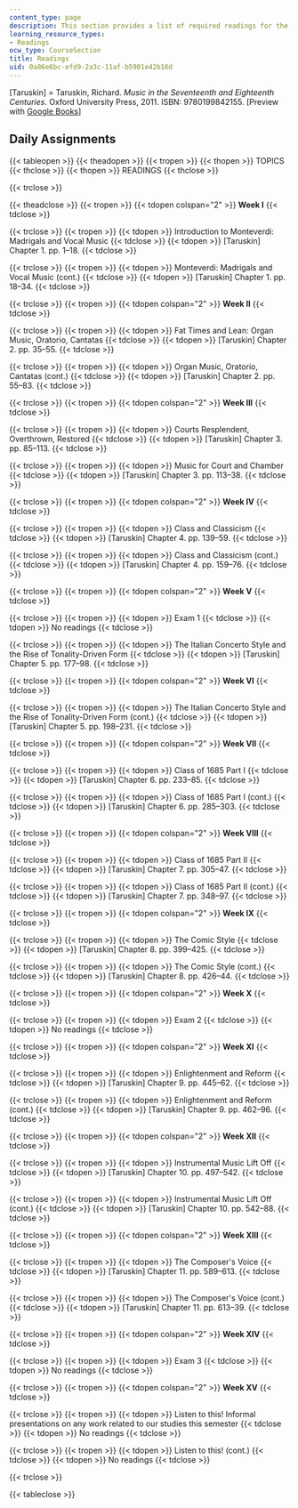 ```yaml
---
content_type: page
description: This section provides a list of required readings for the class.
learning_resource_types:
- Readings
ocw_type: CourseSection
title: Readings
uid: 0a86e6bc-efd9-2a3c-11af-b5901e42b16d
---
```


\[Taruskin\] = Taruskin, Richard. _Music in the Seventeenth and Eighteenth Centuries_. Oxford University Press, 2011. ISBN: 9780199842155. \[Preview with [Google Books](http://books.google.com/books?id=Or9RybF5lOwC&pg=PAfrontcover)\]

Daily Assignments
-----------------

{{< tableopen >}}
{{< theadopen >}}
{{< tropen >}}
{{< thopen >}}
TOPICS
{{< thclose >}}
{{< thopen >}}
READINGS
{{< thclose >}}

{{< trclose >}}

{{< theadclose >}}
{{< tropen >}}
{{< tdopen colspan="2" >}}
**Week I**
{{< tdclose >}}

{{< trclose >}}
{{< tropen >}}
{{< tdopen >}}
Introduction to Monteverdi: Madrigals and Vocal Music
{{< tdclose >}}
{{< tdopen >}}
\[Taruskin\] Chapter 1. pp. 1–18.
{{< tdclose >}}

{{< trclose >}}
{{< tropen >}}
{{< tdopen >}}
Monteverdi: Madrigals and Vocal Music (cont.)
{{< tdclose >}}
{{< tdopen >}}
\[Taruskin\] Chapter 1. pp. 18–34.
{{< tdclose >}}

{{< trclose >}}
{{< tropen >}}
{{< tdopen colspan="2" >}}
**Week II**
{{< tdclose >}}

{{< trclose >}}
{{< tropen >}}
{{< tdopen >}}
Fat Times and Lean: Organ Music, Oratorio, Cantatas
{{< tdclose >}}
{{< tdopen >}}
\[Taruskin\] Chapter 2. pp. 35–55.
{{< tdclose >}}

{{< trclose >}}
{{< tropen >}}
{{< tdopen >}}
Organ Music, Oratorio, Cantatas (cont.)
{{< tdclose >}}
{{< tdopen >}}
\[Taruskin\] Chapter 2. pp. 55–83.
{{< tdclose >}}

{{< trclose >}}
{{< tropen >}}
{{< tdopen colspan="2" >}}
**Week III**
{{< tdclose >}}

{{< trclose >}}
{{< tropen >}}
{{< tdopen >}}
Courts Resplendent, Overthrown, Restored
{{< tdclose >}}
{{< tdopen >}}
\[Taruskin\] Chapter 3. pp. 85–113.
{{< tdclose >}}

{{< trclose >}}
{{< tropen >}}
{{< tdopen >}}
Music for Court and Chamber
{{< tdclose >}}
{{< tdopen >}}
\[Taruskin\] Chapter 3. pp. 113–38.
{{< tdclose >}}

{{< trclose >}}
{{< tropen >}}
{{< tdopen colspan="2" >}}
**Week IV**
{{< tdclose >}}

{{< trclose >}}
{{< tropen >}}
{{< tdopen >}}
Class and Classicism
{{< tdclose >}}
{{< tdopen >}}
\[Taruskin\] Chapter 4. pp. 139–59.
{{< tdclose >}}

{{< trclose >}}
{{< tropen >}}
{{< tdopen >}}
Class and Classicism (cont.)
{{< tdclose >}}
{{< tdopen >}}
\[Taruskin\] Chapter 4. pp. 159–76.
{{< tdclose >}}

{{< trclose >}}
{{< tropen >}}
{{< tdopen colspan="2" >}}
**Week V**
{{< tdclose >}}

{{< trclose >}}
{{< tropen >}}
{{< tdopen >}}
Exam 1
{{< tdclose >}}
{{< tdopen >}}
No readings
{{< tdclose >}}

{{< trclose >}}
{{< tropen >}}
{{< tdopen >}}
The Italian Concerto Style and the Rise of Tonality-Driven Form
{{< tdclose >}}
{{< tdopen >}}
\[Taruskin\] Chapter 5. pp. 177–98.
{{< tdclose >}}

{{< trclose >}}
{{< tropen >}}
{{< tdopen colspan="2" >}}
**Week VI**
{{< tdclose >}}

{{< trclose >}}
{{< tropen >}}
{{< tdopen >}}
The Italian Concerto Style and the Rise of Tonality-Driven Form (cont.)
{{< tdclose >}}
{{< tdopen >}}
\[Taruskin\] Chapter 5. pp. 198–231.
{{< tdclose >}}

{{< trclose >}}
{{< tropen >}}
{{< tdopen colspan="2" >}}
**Week VII**
{{< tdclose >}}

{{< trclose >}}
{{< tropen >}}
{{< tdopen >}}
Class of 1685 Part I
{{< tdclose >}}
{{< tdopen >}}
\[Taruskin\] Chapter 6. pp. 233–85.
{{< tdclose >}}

{{< trclose >}}
{{< tropen >}}
{{< tdopen >}}
Class of 1685 Part I (cont.)
{{< tdclose >}}
{{< tdopen >}}
\[Taruskin\] Chapter 6. pp. 285–303.
{{< tdclose >}}

{{< trclose >}}
{{< tropen >}}
{{< tdopen colspan="2" >}}
**Week VIII**
{{< tdclose >}}

{{< trclose >}}
{{< tropen >}}
{{< tdopen >}}
Class of 1685 Part II
{{< tdclose >}}
{{< tdopen >}}
\[Taruskin\] Chapter 7. pp. 305–47.
{{< tdclose >}}

{{< trclose >}}
{{< tropen >}}
{{< tdopen >}}
Class of 1685 Part II (cont.)
{{< tdclose >}}
{{< tdopen >}}
\[Taruskin\] Chapter 7. pp. 348–97.
{{< tdclose >}}

{{< trclose >}}
{{< tropen >}}
{{< tdopen colspan="2" >}}
**Week IX**
{{< tdclose >}}

{{< trclose >}}
{{< tropen >}}
{{< tdopen >}}
The Comic Style
{{< tdclose >}}
{{< tdopen >}}
\[Taruskin\] Chapter 8. pp. 399–425.
{{< tdclose >}}

{{< trclose >}}
{{< tropen >}}
{{< tdopen >}}
The Comic Style (cont.)
{{< tdclose >}}
{{< tdopen >}}
\[Taruskin\] Chapter 8. pp. 426–44.
{{< tdclose >}}

{{< trclose >}}
{{< tropen >}}
{{< tdopen colspan="2" >}}
**Week X**
{{< tdclose >}}

{{< trclose >}}
{{< tropen >}}
{{< tdopen >}}
Exam 2
{{< tdclose >}}
{{< tdopen >}}
No readings
{{< tdclose >}}

{{< trclose >}}
{{< tropen >}}
{{< tdopen colspan="2" >}}
**Week XI**
{{< tdclose >}}

{{< trclose >}}
{{< tropen >}}
{{< tdopen >}}
Enlightenment and Reform
{{< tdclose >}}
{{< tdopen >}}
\[Taruskin\] Chapter 9. pp. 445–62.
{{< tdclose >}}

{{< trclose >}}
{{< tropen >}}
{{< tdopen >}}
Enlightenment and Reform (cont.)
{{< tdclose >}}
{{< tdopen >}}
\[Taruskin\] Chapter 9. pp. 462–96.
{{< tdclose >}}

{{< trclose >}}
{{< tropen >}}
{{< tdopen colspan="2" >}}
**Week XII**
{{< tdclose >}}

{{< trclose >}}
{{< tropen >}}
{{< tdopen >}}
Instrumental Music Lift Off
{{< tdclose >}}
{{< tdopen >}}
\[Taruskin\] Chapter 10. pp. 497–542.
{{< tdclose >}}

{{< trclose >}}
{{< tropen >}}
{{< tdopen >}}
Instrumental Music Lift Off (cont.)
{{< tdclose >}}
{{< tdopen >}}
\[Taruskin\] Chapter 10. pp. 542–88.
{{< tdclose >}}

{{< trclose >}}
{{< tropen >}}
{{< tdopen colspan="2" >}}
**Week XIII**
{{< tdclose >}}

{{< trclose >}}
{{< tropen >}}
{{< tdopen >}}
The Composer's Voice
{{< tdclose >}}
{{< tdopen >}}
\[Taruskin\] Chapter 11. pp. 589–613.
{{< tdclose >}}

{{< trclose >}}
{{< tropen >}}
{{< tdopen >}}
The Composer's Voice (cont.)
{{< tdclose >}}
{{< tdopen >}}
\[Taruskin\] Chapter 11. pp. 613–39.
{{< tdclose >}}

{{< trclose >}}
{{< tropen >}}
{{< tdopen colspan="2" >}}
**Week XIV**
{{< tdclose >}}

{{< trclose >}}
{{< tropen >}}
{{< tdopen >}}
Exam 3
{{< tdclose >}}
{{< tdopen >}}
No readings
{{< tdclose >}}

{{< trclose >}}
{{< tropen >}}
{{< tdopen colspan="2" >}}
**Week XV**
{{< tdclose >}}

{{< trclose >}}
{{< tropen >}}
{{< tdopen >}}
Listen to this! Informal presentations on any work related to our studies this semester
{{< tdclose >}}
{{< tdopen >}}
No readings
{{< tdclose >}}

{{< trclose >}}
{{< tropen >}}
{{< tdopen >}}
Listen to this! (cont.)
{{< tdclose >}}
{{< tdopen >}}
No readings
{{< tdclose >}}

{{< trclose >}}

{{< tableclose >}}